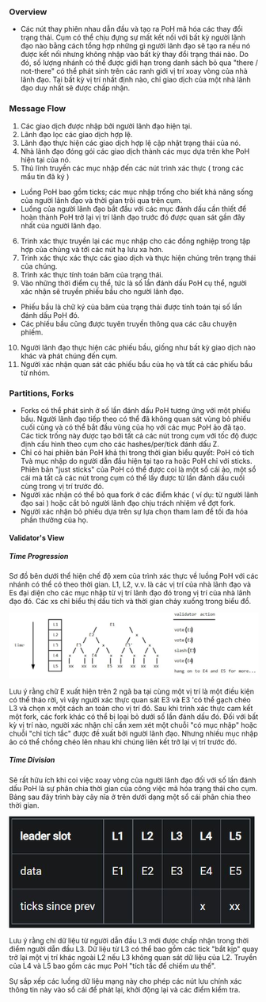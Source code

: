 ### Overview
- Các nút thay phiên nhau dẫn đầu và tạo ra PoH mã hóa các thay đổi trạng thái. Cụm có thể chịu đựng sự mất kết nối với bất kỳ người lãnh đạo nào bằng cách tổng hợp những gì người
lãnh đạo sẽ tạo ra nếu nó được kết nối nhưng không nhập vào bất kỳ thay đổi trạng thái nào. Do đó, số lượng nhánh có thể được giới hạn trong danh sách bỏ qua "there / not-there" 
có thể phát sinh trên các ranh giới vị trí xoay vòng của nhà lãnh đạo. Tại bất kỳ vị trí nhất định nào, chỉ giao dịch của một nhà lãnh đạo duy nhất sẽ được chấp nhận.

### Message Flow
1. Các giao dịch được nhập bởi người lãnh đạo hiện tại.
2. Lãnh đạo lọc các giao dịch hợp lệ.
3. Lãnh đạo thực hiện các giao dịch hợp lệ cập nhật trạng thái của nó.
4. Nhà lãnh đạo đóng gói các giao dịch thành các mục dựa trên khe PoH hiện tại của nó.
5. Thủ lĩnh truyền các mục nhập đến các nút trình xác thực ( trong các mẩu tin đã ký )
- Luồng PoH bao gồm ticks; các mục nhập trống cho biết khả năng sống của người lãnh đạo và thời gian trôi qua trên cụm.
- Luồng của người lãnh đạo bắt đầu với các mục đánh dấu cần thiết để hoàn thành PoH trở lại vị trí lãnh đạo trước đó được quan sát gần đây nhất của người lãnh đạo.
6. Trình xác thực truyền lại các mục nhập cho các đồng nghiệp trong tập hợp của chúng và tới các nút hạ lưu xa hơn.
7. Trình xác thực xác thực các giao dịch và thực hiện chúng trên trạng thái của chúng.
8. Trình xác thực tính toán băm của trạng thái.
9. Vào những thời điểm cụ thể, tức là số lần đánh dấu PoH cụ thể, người xác nhận sẽ truyền phiếu bầu cho người lãnh đạo.
- Phiếu bầu là chữ ký của băm của trạng thái được tính toán tại số lần đánh dấu PoH đó.
- Các phiếu bầu cũng được tuyên truyền thông qua các câu chuyện phiếm.
10. Người lãnh đạo thực hiện các phiếu bầu, giống như bất kỳ giao dịch nào khác và phát chúng đến cụm.
11. Người xác nhận quan sát các phiếu bầu của họ và tất cả các phiếu bầu từ nhóm.

### Partitions, Forks
- Forks có thể phát sinh ở số lần đánh dấu PoH tương ứng với một phiếu bầu. Người lãnh đạo tiếp theo có thể đã không quan sát vùng bỏ phiếu cuối cùng và có thể bắt đầu vùng của họ
với các mục PoH ảo đã tạo. Các tick trống này được tạo bởi tất cả các nút trong cụm với tốc độ được định cấu hình theo cụm cho các hashes/per/tick đánh dấu Z.
- Chỉ có hai phiên bản PoH khả thi trong thời gian biểu quyết: PoH có tích Tvà mục nhập do người dẫn đầu hiện tại tạo ra hoặc PoH chỉ với sticks. Phiên bản "just sticks" của 
PoH có thể được coi là một sổ cái ảo, một sổ cái mà tất cả các nút trong cụm có thể lấy được từ lần đánh dấu cuối cùng trong vị trí trước đó.
- Người xác nhận có thể bỏ qua fork ở các điểm khác ( ví dụ: từ người lãnh đạo sai ) hoặc cắt bỏ người lãnh đạo chịu trách nhiệm về đợt fork.
- Người xác nhận bỏ phiếu dựa trên sự lựa chọn tham lam để tối đa hóa phần thưởng của họ.

#### Validator's View

##### Time Progression

Sơ đồ bên dưới thể hiện chế độ xem của trình xác thực về luồng PoH với các nhánh có thể có theo thời gian. L1, L2, v.v. là các vị trí của nhà lãnh đạo và Es đại diện cho các mục nhập từ vị trí lãnh đạo đó trong vị trí của nhà lãnh đạo đó. Các xs chỉ biểu thị dấu tích và thời gian chảy xuống trong biểu đồ.

![](https://github.com/nguyenxuanquang01/se06-24.5/blob/master/document/Solana/images/image1.JPG)

Lưu ý rằng chữ E xuất hiện trên 2 ngã ba tại cùng một vị trí là một điều kiện có thể tháo rời, vì vậy người xác thực quan sát E3 và E3 'có thể gạch chéo L3 và chọn x một cách an toàn cho vị trí đó. Sau khi trình xác thực cam kết một fork, các fork khác có thể bị loại bỏ dưới số lần đánh dấu đó. Đối với bất kỳ vị trí nào, người xác nhận chỉ cần xem xét một chuỗi "có mục nhập" hoặc chuỗi "chỉ tích tắc" được đề xuất bởi người lãnh đạo. Nhưng nhiều mục nhập ảo có thể chồng chéo lên nhau khi chúng liên kết trở lại vị trí trước đó.

##### Time Division

Sẽ rất hữu ích khi coi việc xoay vòng của người lãnh đạo đối với số lần đánh dấu PoH là sự phân chia thời gian của công việc mã hóa trạng thái cho cụm. Bảng sau đây trình bày cây nĩa ở trên dưới dạng một sổ cái phân chia theo thời gian.

![](https://github.com/nguyenxuanquang01/se06-24.5/blob/master/document/Solana/images/image2.JPG)

Lưu ý rằng chỉ dữ liệu từ người dẫn đầu L3 mới được chấp nhận trong thời điểm người dẫn đầu L3. Dữ liệu từ L3 có thể bao gồm các tick "bắt kịp" quay trở lại một vị trí khác ngoài L2 nếu L3 không quan sát dữ liệu của L2. Truyền của L4 và L5 bao gồm các mục PoH "tích tắc để chiếm ưu thế".

Sự sắp xếp các luồng dữ liệu mạng này cho phép các nút lưu chính xác thông tin này vào sổ cái để phát lại, khởi động lại và các điểm kiểm tra.